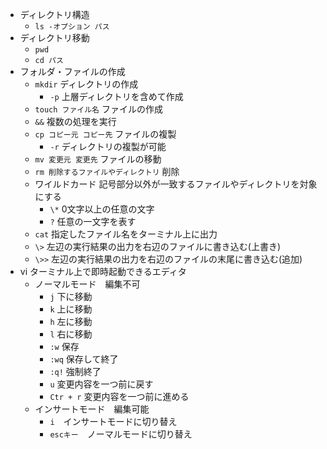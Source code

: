 - ディレクトリ構造
  - `ls -オプション パス`
- ディレクトリ移動
  - `pwd`
  - `cd パス`
- フォルダ・ファイルの作成
  - `mkdir` ディレクトリの作成
    - `-p` 上層ディレクトリを含めて作成
  - `touch ファイル名` ファイルの作成
  - `&&` 複数の処理を実行
  - `cp コピー元 コピー先` ファイルの複製
    - `-r` ディレクトリの複製が可能
  - `mv 変更元 変更先` ファイルの移動
  - `rm 削除するファイルやディレクトリ` 削除
  - ワイルドカード 記号部分以外が一致するファイルやディレクトリを対象にする
    - `\*` 0文字以上の任意の文字
    - `?` 任意の一文字を表す
  - `cat` 指定したファイル名をターミナル上に出力
  - `\>` 左辺の実行結果の出力を右辺のファイルに書き込む(上書き)
  - `\>>` 左辺の実行結果の出力を右辺のファイルの末尾に書き込む(追加)
- vi
  ターミナル上で即時起動できるエディタ
    - ノーマルモード　編集不可
      - `j` 下に移動
      - `k` 上に移動
      - `h` 左に移動
      - `l` 右に移動
      - `:w` 保存
      - `:wq` 保存して終了
      - `:q!` 強制終了
      - `u` 変更内容を一つ前に戻す
      - `Ctr + r` 変更内容を一つ前に進める
    - インサートモード　編集可能
      - `i`　インサートモードに切り替え
      - `escキー`　ノーマルモードに切り替え
